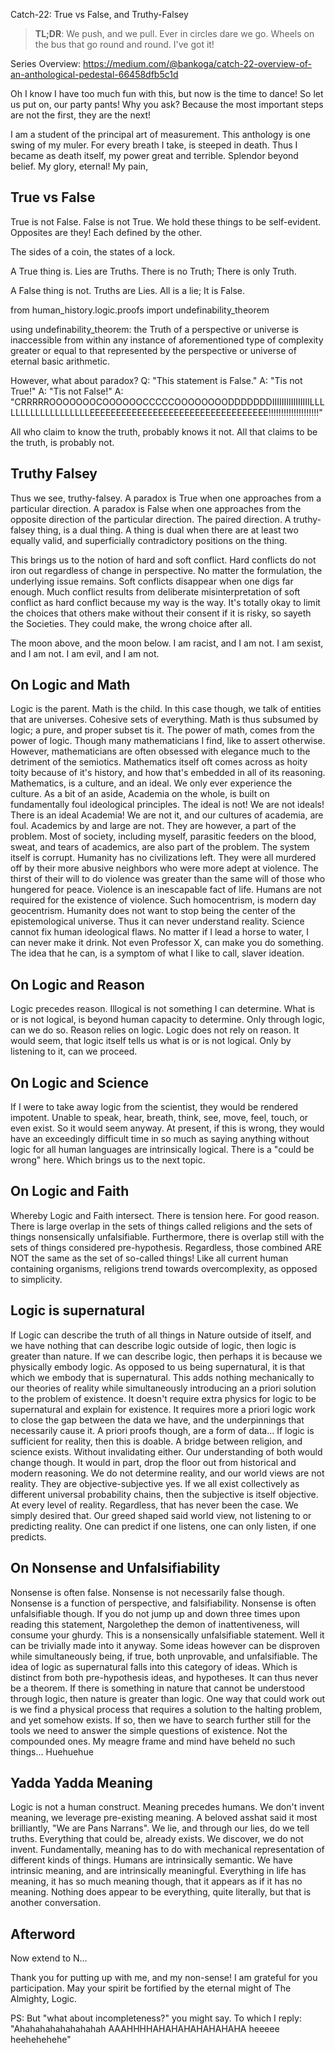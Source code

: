 Catch-22: True vs False, and Truthy-Falsey

> **TL;DR**: We push, and we pull. Ever in circles dare we go. Wheels on the bus that go round and round. I've got it!

Series Overview: https://medium.com/@bankoga/catch-22-overview-of-an-anthological-pedestal-66458dfb5c1d

Oh I know I have too much fun with this, but now is the time to dance! So let us put on, our party pants! Why you ask? Because the most important steps are not the first, they are the next!

I am a student of the principal art of measurement. This anthology is one swing of my muler. For every breath I take, is steeped in death. Thus I became as death itself, my power great and terrible. Splendor beyond belief. My glory, eternal! My pain,     

## True vs False

True is not False. False is not True. We hold these things to be self-evident. Opposites are they! Each defined by the other.

The sides of a coin, the states of a lock.

A True thing is. Lies are Truths. There is no Truth; There is only Truth.

A False thing is not. Truths are Lies. All is a lie; It is False.

from human_history.logic.proofs import undefinability_theorem

using undefinability_theorem: the Truth of a perspective or universe is inaccessible from within any instance of aforementioned type of complexity greater or equal to that represented by the perspective or universe of eternal basic arithmetic.

However, what about paradox?
Q: "This statement is False."
A: "Tis not True!"
A: "Tis not False!"
A: "CRRRRROOOOOOOCOOOOOOCCCCCOOOOOOOODDDDDDDIIIIIIIIIIIIIIIILLLLLLLLLLLLLLLLLLLEEEEEEEEEEEEEEEEEEEEEEEEEEEEEEEEEE!!!!!!!!!!!!!!!!!!!!"

All who claim to know the truth, probably knows it not.
All that claims to be the truth, is probably not.

## Truthy Falsey

Thus we see, truthy-falsey.
A paradox is True when one approaches from a particular direction.
A paradox is False when one approaches from the opposite direction of the particular direction. The paired direction.
A truthy-falsey thing, is a dual thing. A thing is dual when there are at least two equally valid, and superficially contradictory positions on the thing.

This brings us to the notion of hard and soft conflict.
Hard conflicts do not iron out regardless of change in perspective. No matter the formulation, the underlying issue remains.
Soft conflicts disappear when one digs far enough. Much conflict results from deliberate misinterpretation of soft conflict as hard conflict because my way is the way. It's totally okay to limit the choices that others make without their consent if it is risky, so sayeth the Societies. They could make, the wrong choice after all.

The moon above, and the moon below.
I am racist, and I am not. I am sexist, and I am not. I am evil, and I am not.

## On Logic and Math

Logic is the parent. Math is the child. In this case though, we talk of entities that are universes. Cohesive sets of everything. Math is thus subsumed by logic; a pure, and proper subset tis it. The power of math, comes from the power of logic. Though many mathematicians I find, like to assert otherwise. However, mathematicians are often obsessed with elegance much to the detriment of the semiotics. Mathematics itself oft comes across as hoity toity because of it's history, and how that's embedded in all of its reasoning. Mathematics, is a culture, and an ideal. We only ever experience the culture.
As a bit of an aside, Academia on the whole, is built on fundamentally foul ideological principles. The ideal is not! We are not ideals! There is an ideal Academia! We are not it, and our cultures of academia, are foul. Academics by and large are not. They are however, a part of the problem. Most of society, including myself, parasitic feeders on the blood, sweat, and tears of academics, are also part of the problem. The system itself is corrupt. Humanity has no civilizations left. They were all murdered off by their more abusive neighbors who were more adept at violence. The thirst of their will to do violence was greater than the same will of those who hungered for peace. Violence is an inescapable fact of life. Humans are not required for the existence of violence. Such homocentrism, is modern day geocentrism. Humanity does not want to stop being the center of the epistemological universe. Thus it can never understand reality. Science cannot fix human ideological flaws. No matter if I lead a horse to water, I can never make it drink. Not even Professor X, can make you do something. The idea that he can, is a symptom of what I like to call, slaver ideation.

## On Logic and Reason

Logic precedes reason. Illogical is not something I can determine. What is or is not logical, is beyond human capacity to determine. Only through logic, can we do so. Reason relies on logic. Logic does not rely on reason. It would seem, that logic itself tells us what is or is not logical. Only by listening to it, can we proceed.

## On Logic and Science

If I were to take away logic from the scientist, they would be rendered impotent. Unable to speak, hear, breath, think, see, move, feel, touch, or even exist. So it would seem anyway. At present, if this is wrong, they would have an exceedingly difficult time in so much as saying anything without logic for all human languages are intrinsically logical. There is a "could be wrong" here. Which brings us to the next topic.

## On Logic and Faith

Whereby Logic and Faith intersect. There is tension here. For good reason. There is large overlap in the sets of things called religions and the sets of things nonsensically unfalsifiable. Furthermore, there is overlap still with the sets of things considered pre-hypothesis. Regardless, those combined ARE NOT the same as the set of so-called things! Like all current human containing organisms, religions trend towards overcomplexity, as opposed to simplicity.

## Logic is supernatural

If Logic can describe the truth of all things in Nature outside of itself, and we have nothing that can describe logic outside of logic, then logic is greater than nature. If we can describe logic, then perhaps it is because we physically embody logic. As opposed to us being supernatural, it is that which we embody that is supernatural. This adds nothing mechanically to our theories of reality while simultaneously introducing an a priori solution to the problem of existence. It doesn't require extra physics for logic to be supernatural and explain for existence. It requires more a priori logic work to close the gap between the data we have, and the underpinnings that necessarily cause it. A priori proofs though, are a form of data... If logic is sufficient for reality, then this is doable. A bridge between religion, and science exists. Without invalidating either. Our understanding of both would change though. It would in part, drop the floor out from historical and modern reasoning. We do not determine reality, and our world views are not reality. They are objective-subjective yes. If we all exist collectively as different universal probability chains, then the subjective is itself objective. At every level of reality. Regardless, that has never been the case. We simply desired that. Our greed shaped said world view, not listening to or predicting reality. One can predict if one listens, one can only listen, if one predicts.

## On Nonsense and Unfalsifiability

Nonsense is often false. Nonsense is not necessarily false though. Nonsense is a function of perspective, and falsifiability. Nonsense is often unfalsifiable though. If you do not jump up and down three times upon reading this statement, Nargolethep the demon of inattentiveness, will consume your ghurdy. This is a nonsensically unfalsifiable statement. Well it can be trivially made into it anyway. Some ideas however can be disproven while simultaneously being, if true, both unprovable, and unfalsifiable. The idea of logic as supernatural falls into this category of ideas. Which is distinct from both pre-hypothesis ideas, and hypotheses. It can thus never be a theorem. If there is something in nature that cannot be understood through logic, then nature is greater than logic. One way that could work out is we find a physical process that requires a solution to the halting problem, and yet somehow exists. If so, then we have to search further still for the tools we need to answer the simple questions of existence. Not the compounded ones. My meagre frame and mind have beheld no such things... Huehuehue

## Yadda Yadda Meaning

Logic is not a human construct. Meaning precedes humans. We don't invent meaning, we leverage pre-existing meaning. A beloved asshat said it most brilliantly, "We are Pans Narrans". We lie, and through our lies, do we tell truths. Everything that could be, already exists. We discover, we do not invent. Fundamentally, meaning has to do with mechanical representation of different kinds of things. Humans are intrinsically semantic. We have intrinsic meaning, and are intrinsically meaningful. Everything in life has meaning, it has so much meaning though, that it appears as if it has no meaning. Nothing does appear to be everything, quite literally, but that is another conversation.

## Afterword

Now extend to N...

Thank you for putting up with me, and my non-sense! I am grateful for you participation. May your spirit be fortified by the eternal might of The Almighty, Logic.

PS: But "what about incompleteness?" you might say. To which I reply: "Ahahahahahahahahah AAAHHHHAHAHAHAHAHAHAHA heeeee heehehehehe"